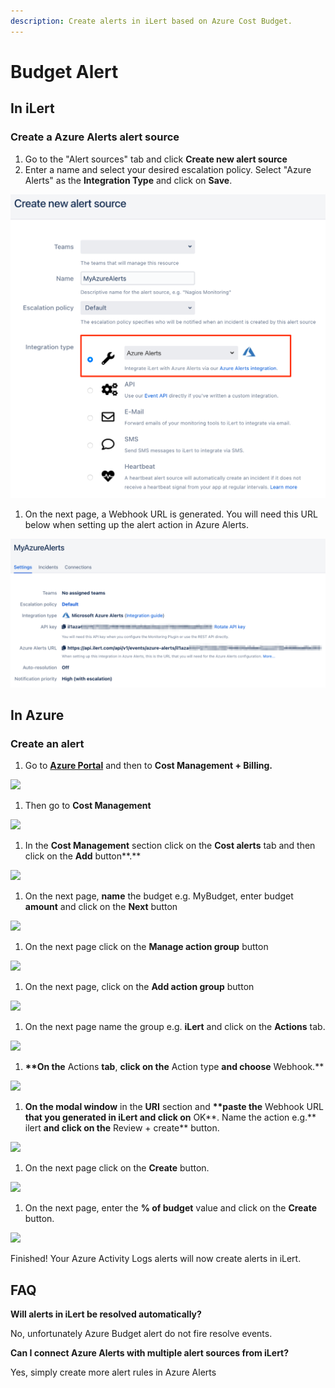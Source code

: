 ```yaml
---
description: Create alerts in iLert based on Azure Cost Budget.
---
```


# Budget Alert

## In iLert <a href="#in-ilert" id="in-ilert"></a>

### Create a Azure Alerts alert source <a href="#create-alert-source" id="create-alert-source"></a>

1. Go to the "Alert sources" tab and click **Create new alert source**
2. Enter a name and select your desired escalation policy. Select "Azure Alerts" as the **Integration Type** and click on **Save**.

![](<../../.gitbook/assets/ilert (35).png>)

1. On the next page, a Webhook URL is generated. You will need this URL below when setting up the alert action in Azure Alerts.

![](<../../.gitbook/assets/ilert (34).png>)

## In Azure <a href="#in-splunk" id="in-splunk"></a>

### Create an alert <a href="#create-action-sequences" id="create-action-sequences"></a>

1. Go to [**Azure Portal**](https://portal.azure.com) and then to **Cost Management + Billing.**&#x20;

![](../../.gitbook/assets/home\_-\_microsoft\_azure.png)

1. Then go to **Cost Management**

![](../../.gitbook/assets/cost\_management\_\_\_billing\_-\_microsoft\_azure.png)

1. In the **Cost Management** section click on the **Cost alerts** tab and then click on the **Add** button**.**

![](<../../.gitbook/assets/cost\_management\_\_nutzungsbasierte\_bezahlung\_-\_microsoft\_azure (3).png>)

1. On the next page, **name** the budget e.g. MyBudget, enter budget **amount** and click on the **Next** button

![](<../../.gitbook/assets/cost\_management\_\_nutzungsbasierte\_bezahlung\_-\_microsoft\_azure (2).png>)

1. On the next page click on the **Manage action group** button

![](../../.gitbook/assets/cost\_management\_\_nutzungsbasierte\_bezahlung\_-\_microsoft\_azure.png)

1. On the next page, click on the **Add action group** button

![](../../.gitbook/assets/manage\_actions\_-\_microsoft\_azure.png)

1. On the next page name the group e.g. **iLert** and click on the **Actions** tab.

![](<../../.gitbook/assets/create\_action\_group\_-\_microsoft\_azure (5).png>)

1. **\*\*On the** Actions **tab**, **click on the** Action type **and choose** Webhook.\*\*

![](<../../.gitbook/assets/create\_action\_group\_-\_microsoft\_azure (1).png>)

1. **On the modal window** in the **URI** section and **\*\*paste the** Webhook URL **that you generated in iLert and click on** OK**. Name the action e.g.** ilert **and click on the** Review + create\*\* button.

![](<../../.gitbook/assets/webhook\_-\_microsoft\_azure (1).png>)

1. On the next page click on the **Create** button.

![](<../../.gitbook/assets/create\_action\_group\_-\_microsoft\_azure (3).png>)

1. On the next page, enter the **% of budget** value and click on the **Create** button.

![](<../../.gitbook/assets/cost\_management\_\_nutzungsbasierte\_bezahlung\_-\_microsoft\_azure (1).png>)

Finished! Your Azure Activity Logs alerts will now create alerts in iLert.

## FAQ <a href="#faq" id="faq"></a>

**Will alerts in iLert be resolved automatically?**

No, unfortunately Azure Budget alert do not fire resolve events.

**Can I connect Azure Alerts with multiple alert sources from iLert?**

Yes, simply create more alert rules in Azure Alerts
